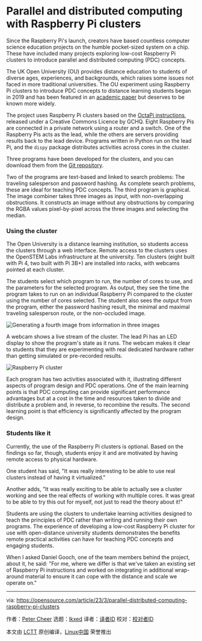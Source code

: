 [#]: subject: "Parallel and distributed computing with Raspberry Pi clusters"
[#]: via: "https://opensource.com/article/23/3/parallel-distributed-computing-raspberry-pi-clusters"
[#]: author: "Peter Cheer https://opensource.com/users/visimpscot2"
[#]: collector: "lkxed"
[#]: translator: " "
[#]: reviewer: " "
[#]: publisher: " "
[#]: url: " "

Parallel and distributed computing with Raspberry Pi clusters
======

Since the Raspberry Pi's launch, creators have based countless computer science education projects on the humble pocket-sized system on a chip. These have included many projects exploring low-cost Raspberry Pi clusters to introduce parallel and distributed computing (PDC) concepts.

The UK Open University (OU) provides distance education to students of diverse ages, experiences, and backgrounds, which raises some issues not faced in more traditional universities. The OU experiment using Raspberry Pi clusters to introduce PDC concepts to distance learning students began in 2019 and has been featured in an [academic paper][1] but deserves to be known more widely.

The project uses Raspberry Pi clusters based on the [OctaPi instructions][2], released under a Creative Commons Licence by GCHQ. Eight Raspberry Pis are connected in a private network using a router and a switch. One of the Raspberry Pis acts as the lead, while the others are servers providing results back to the lead device. Programs written in Python run on the lead Pi, and the `dispy` package distributes activities across cores in the cluster.

Three programs have been developed for the clusters, and you can download them from the [Git repository][3].

Two of the programs are text-based and linked to search problems: The traveling salesperson and password hashing. As complete search problems, these are ideal for teaching PDC concepts. The third program is graphical. The image combiner takes three images as input, with non-overlapping obstructions. It constructs an image without any obstructions by comparing the RGBA values pixel-by-pixel across the three images and selecting the median.

### Using the cluster

The Open University is a distance learning institution, so students access the clusters through a web interface. Remote access to the clusters uses the OpenSTEM Labs infrastructure at the university. Ten clusters (eight built with Pi 4, two built with Pi 3B+) are installed into racks, with webcams pointed at each cluster.

The students select which program to run, the number of cores to use, and the parameters for the selected program. As output, they see the time the program takes to run on an individual Raspberry Pi compared to the cluster using the number of cores selected. The student also sees the output from the program, either the password hashing result, the minimal and maximal traveling salesperson route, or the non-occluded image.

![Generating a fourth image from information in three images][4]

A webcam shows a live stream of the cluster. The lead Pi has an LED display to show the program's state as it runs. The webcam makes it clear to students that they are experimenting with real dedicated hardware rather than getting simulated or pre-recorded results.

![Raspberry Pi cluster][5]

Each program has two activities associated with it, illustrating different aspects of program design and PDC operations. One of the main learning points is that PDC computing can provide significant performance advantages but at a cost in the time and resources taken to divide and distribute a problem and, in reverse, to recombine the results. The second learning point is that efficiency is significantly affected by the program design.

### Students like it

Currently, the use of the Raspberry Pi clusters is optional. Based on the findings so far, though, students enjoy it and are motivated by having remote access to physical hardware.

One student has said, "It was really interesting to be able to use real clusters instead of having it virtualized."

Another adds, "It was really exciting to be able to actually see a cluster working and see the real effects of working with multiple cores. It was great to be able to try this out for myself, not just to read the theory about it!"

Students are using the clusters to undertake learning activities designed to teach the principles of PDC rather than writing and running their own programs. The experience of developing a low-cost Raspberry Pi cluster for use with open-distance university students demonstrates the benefits remote practical activities can have for teaching PDC concepts and engaging students.

When I asked Daniel Gooch, one of the team members behind the project, about it, he said: "For me, where we differ is that we've taken an existing set of Raspberry Pi instructions and worked on integrating in additional wrap-around material to ensure it can cope with the distance and scale we operate on."

--------------------------------------------------------------------------------

via: https://opensource.com/article/23/3/parallel-distributed-computing-raspberry-pi-clusters

作者：[Peter Cheer][a]
选题：[lkxed][b]
译者：[译者ID](https://github.com/译者ID)
校对：[校对者ID](https://github.com/校对者ID)

本文由 [LCTT](https://github.com/LCTT/TranslateProject) 原创编译，[Linux中国](https://linux.cn/) 荣誉推出

[a]: https://opensource.com/users/visimpscot2
[b]: https://github.com/lkxed/
[1]: https://doi.org/10.1080/02680513.2022.2118573
[2]: https://projects.raspberrypi.org/en/projects/build-an-octapi
[3]: https://github.com/dg7692/TM129
[4]: https://opensource.com/sites/default/files/2023-02/image-project.png
[5]: https://opensource.com/sites/default/files/2023-02/cluster.png